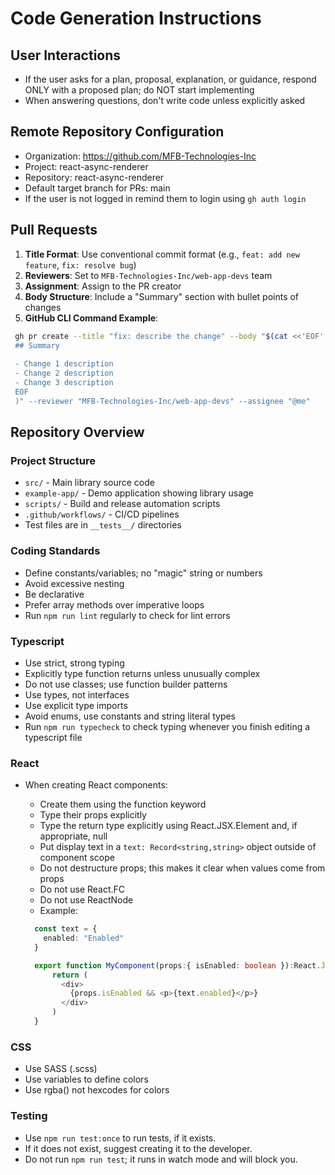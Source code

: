 # Code Generation Instructions

## User Interactions

- If the user asks for a plan, proposal, explanation, or guidance, respond ONLY with a proposed plan; do NOT start implementing
- When answering questions, don't write code unless explicitly asked

## Remote Repository Configuration

- Organization: https://github.com/MFB-Technologies-Inc
- Project: react-async-renderer
- Repository: react-async-renderer
- Default target branch for PRs: main
- If the user is not logged in remind them to login using `gh auth login`

## Pull Requests

1. **Title Format**: Use conventional commit format (e.g., `feat: add new feature`, `fix: resolve bug`)
2. **Reviewers**: Set to `MFB-Technologies-Inc/web-app-devs` team
3. **Assignment**: Assign to the PR creator
4. **Body Structure**: Include a "Summary" section with bullet points of changes
5. **GitHub CLI Command Example**:

  ```bash
   gh pr create --title "fix: describe the change" --body "$(cat <<'EOF'
   ## Summary
   
   - Change 1 description
   - Change 2 description
   - Change 3 description
   EOF
   )" --reviewer "MFB-Technologies-Inc/web-app-devs" --assignee "@me"
  ```

## Repository Overview

### Project Structure

- `src/` - Main library source code
- `example-app/` - Demo application showing library usage
- `scripts/` - Build and release automation scripts
- `.github/workflows/` - CI/CD pipelines
- Test files are in `__tests__/` directories

### Coding Standards

- Define constants/variables; no "magic" string or numbers
- Avoid excessive nesting
- Be declarative
- Prefer array methods over imperative loops
- Run `npm run lint` regularly to check for lint errors

### Typescript

- Use strict, strong typing
- Explicitly type function returns unless unusually complex
- Do not use classes; use function builder patterns
- Use types, not interfaces
- Use explicit type imports
- Avoid enums, use constants and string literal types
- Run `npm run typecheck` to check typing whenever you finish editing a typescript file

### React

- When creating React components:
  - Create them using the function keyword
  - Type their props explicitly
  - Type the return type explicitly using React.JSX.Element and, if appropriate, null
  - Put display text in a `text: Record<string,string>` object outside of component scope
  - Do not destructure props; this makes it clear when values come from props
  - Do not use React.FC
  - Do not use ReactNode
  - Example:

  ```typescript
    const text = {
      enabled: "Enabled"
    }

    export function MyComponent(props:{ isEnabled: boolean }):React.JSX.Element { 
        return (
          <div>
            {props.isEnabled && <p>{text.enabled}</p>}
          </div>
        )
    }
  ```

### CSS

- Use SASS (.scss)
- Use variables to define colors
- Use rgba() not hexcodes for colors

### Testing

- Use `npm run test:once` to run tests, if it exists.
- If it does not exist, suggest creating it to the developer.
- Do not run `npm run test`; it runs in watch mode and will block you.

